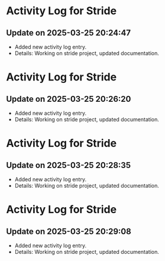 # Activity Log for Stride

## Update on 2025-03-25 20:24:47
- Added new activity log entry.
- Details: Working on stride project, updated documentation.

# Activity Log for Stride

## Update on 2025-03-25 20:26:20
- Added new activity log entry.
- Details: Working on stride project, updated documentation.

# Activity Log for Stride

## Update on 2025-03-25 20:28:35
- Added new activity log entry.
- Details: Working on stride project, updated documentation.

# Activity Log for Stride

## Update on 2025-03-25 20:29:08
- Added new activity log entry.
- Details: Working on stride project, updated documentation.

